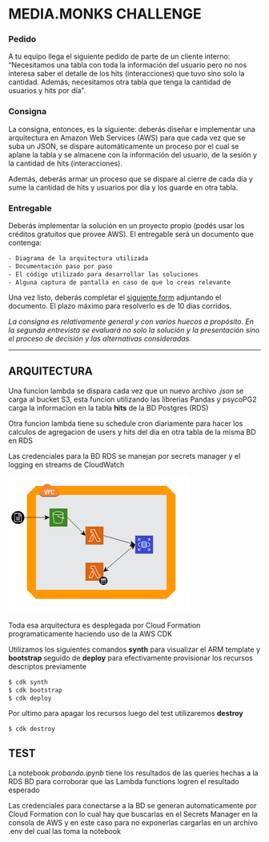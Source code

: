 # MEDIA.MONKS CHALLENGE

### Pedido

A tu equipo llega el siguiente pedido de parte de un cliente interno: “Necesitamos una tabla con toda la información del usuario pero no nos interesa saber el detalle de los hits (interacciones) que tuvo sino solo la cantidad. Además, necesitamos otra tabla que tenga la cantidad de usuarios y hits por día”. 

### Consigna

La consigna, entonces, es la siguiente: deberás diseñar e implementar una arquitectura en Amazon Web Services (AWS) para que cada vez que se suba un JSON, se dispare automáticamente un proceso por el cual se aplane la tabla y se almacene con la información del usuario, de la sesión y la cantidad de hits (interacciones). 

Además, deberás armar un proceso que se dispare al cierre de cada día y sume la cantidad de hits y usuarios por día y los guarde en otra tabla.

### Entregable

Deberás implementar la solución en un proyecto propio (podés usar los créditos gratuitos que provee AWS). El entregable será un documento que contenga:

    - Diagrama de la arquitectura utilizada
    - Documentación paso por paso
    - El código utilizado para desarrollar las soluciones
    - Alguna captura de pantalla en caso de que lo creas relevante

Una vez listo, deberás completar el [siguiente form](https://forms.gle/99rq9wGMkgp1RxxcA) adjuntando el documento. El plazo máximo para resolverlo es de 10 días corridos.

*La consigna es relativamente general y con varios huecos a propósito. En la segunda entrevista se evaluará no solo la solución y la presentación sino el proceso de decisión y las alternativas consideradas.*

___

## ARQUITECTURA

Una funcion lambda se dispara cada vez que un nuevo archivo *.json* se carga al bucket S3, esta funcion utilizando las librerias Pandas y psycoPG2 carga la informacion en la tabla **hits** de la BD Postgres (RDS)

Otra funcion lambda tiene su schedule cron diariamente para hacer los calculos de agregacion de users y hits del dia en otra tabla de la misma BD en RDS

Las credenciales para la BD RDS se manejan por secrets manager y el logging en streams de CloudWatch

![](./aws_screenshots/arq.png "arquitectura")

Toda esa arquitectura es desplegada por Cloud Formation programaticamente haciendo uso de la AWS CDK

Utilizamos los siguientes comandos **synth** para visualizar el ARM template y **bootstrap** seguido de **deploy** para efectivamente provisionar los recursos descriptos previamente

    $ cdk synth
    $ cdk bootstrap
    $ cdk deploy

Por ultimo para apagar los recursos luego del test utilizaremos **destroy**

    $ cdk destroy

## TEST

La notebook *probando.ipynb* tiene los resultados de las queries hechas a la RDS BD para corroborar que las Lambda functions logren el resultado esperado

Las credenciales para conectarse a la BD se generan automaticamente por Cloud Formation con lo cual hay que buscarlas en el Secrets Manager en la consola de AWS y en este caso para no exponerlas cargarlas en un archivo .env del cual las toma la notebook